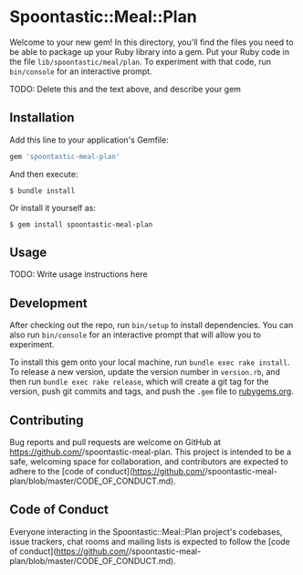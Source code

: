 # Spoontastic::Meal::Plan

Welcome to your new gem! In this directory, you'll find the files you need to be able to package up your Ruby library into a gem. Put your Ruby code in the file `lib/spoontastic/meal/plan`. To experiment with that code, run `bin/console` for an interactive prompt.

TODO: Delete this and the text above, and describe your gem

## Installation

Add this line to your application's Gemfile:

```ruby
gem 'spoontastic-meal-plan'
```

And then execute:

    $ bundle install

Or install it yourself as:

    $ gem install spoontastic-meal-plan

## Usage

TODO: Write usage instructions here

## Development

After checking out the repo, run `bin/setup` to install dependencies. You can also run `bin/console` for an interactive prompt that will allow you to experiment.

To install this gem onto your local machine, run `bundle exec rake install`. To release a new version, update the version number in `version.rb`, and then run `bundle exec rake release`, which will create a git tag for the version, push git commits and tags, and push the `.gem` file to [rubygems.org](https://rubygems.org).

## Contributing

Bug reports and pull requests are welcome on GitHub at https://github.com/<github username>/spoontastic-meal-plan. This project is intended to be a safe, welcoming space for collaboration, and contributors are expected to adhere to the [code of conduct](https://github.com/<github username>/spoontastic-meal-plan/blob/master/CODE_OF_CONDUCT.md).


## Code of Conduct

Everyone interacting in the Spoontastic::Meal::Plan project's codebases, issue trackers, chat rooms and mailing lists is expected to follow the [code of conduct](https://github.com/<github username>/spoontastic-meal-plan/blob/master/CODE_OF_CONDUCT.md).
